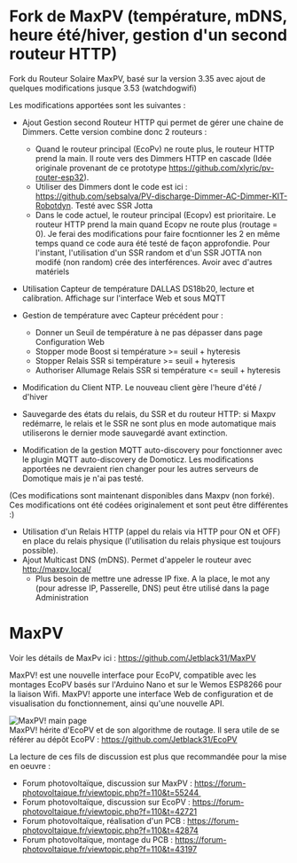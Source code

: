# Fork de MaxPV (température, mDNS, heure été/hiver, gestion d'un second routeur HTTP)
Fork du Routeur Solaire MaxPV, basé sur la version 3.35 avec ajout de quelques modifications jusque 3.53 (watchdogwifi)

Les modifications apportées sont les suivantes :

* Ajout Gestion second Routeur HTTP qui permet de gérer une chaine de Dimmers. Cette version combine donc 2 routeurs :
  * Quand le routeur principal (EcoPv) ne route plus, le routeur HTTP prend la main. Il route vers des Dimmers HTTP en cascade (Idée originale provenant de ce prototype https://github.com/xlyric/pv-router-esp32).
  * Utiliser des Dimmers dont le code est ici : https://github.com/sebsalva/PV-discharge-Dimmer-AC-Dimmer-KIT-Robotdyn. Testé avec SSR Jotta
  * Dans le code actuel, le routeur principal (Ecopv) est prioritaire. Le routeur HTTP prend la main quand Ecopv ne route plus (routage = 0). Je ferai des modifications pour faire focntionner les 2 en même temps quand ce code aura été testé de façon approfondie. Pour l'instant, l'utilisation d'un SSR random et d'un SSR JOTTA non modifé (non random) crée des interférences. Avoir avec d'autres matériels
 
* Utilisation Capteur de température DALLAS DS18b20, lecture et calibration. Affichage sur l'interface Web et sous MQTT 
* Gestion de température avec Capteur précédent pour :
  * Donner un Seuil de température à ne pas dépasser dans page Configuration Web
  * Stopper mode Boost si température >= seuil + hyteresis
  * Stopper Relais SSR si température >= seuil + hyteresis
  * Authoriser Allumage Relais SSR si température <= seuil + hyteresis

* Modification du Client NTP. Le nouveau client gère l'heure d'été / d'hiver

* Sauvegarde des états du relais, du SSR et du routeur HTTP: si Maxpv redémarre, le relais et le SSR ne sont plus en mode automatique mais utiliserons le dernier mode sauvegardé avant extinction.

* Modification de la gestion MQTT auto-discovery pour fonctionner avec le plugin MQTT auto-discovery de Domoticz. Les modifications apportées ne devraient rien changer pour les autres serveurs de Domotique mais je n'ai pas testé.
 
(Ces modifications sont maintenant disponibles dans Maxpv (non forké). Ces modifications ont été codées originalement et sont peut être différentes :)
* Utilisation d'un Relais HTTP (appel du relais via HTTP pour ON et OFF) en place du relais physique (l'utilisation du relais physique est toujours possible). 
* Ajout Multicast DNS (mDNS). Permet d'appeler le routeur avec http://maxpv.local/
  * Plus besoin de mettre une adresse IP fixe. A la place, le mot any (pour adresse IP, Passerelle, DNS) peut être utilisé dans la page Administration


# MaxPV
Voir les détails de MaxPv ici : https://github.com/Jetblack31/MaxPV

MaxPV! est une nouvelle interface pour EcoPV, compatible avec les montages EcoPV basés sur l'Arduino Nano et sur le Wemos ESP8266 pour la liaison Wifi. MaxPV! apporte une interface Web de configuration et de visualisation du fonctionnement, ainsi qu'une nouvelle API.

![MaxPV! main page](images/mainpage.png)  
MaxPV! hérite d'EcoPV et de son algorithme de routage. Il sera utile de se référer au dépôt EcoPV : https://github.com/Jetblack31/EcoPV

La lecture de ces fils de discussion est plus que recommandée pour la mise en oeuvre :  
* Forum photovoltaïque, discussion sur MaxPV : https://forum-photovoltaique.fr/viewtopic.php?f=110&t=55244 
* Forum photovoltaïque, discussion sur EcoPV : https://forum-photovoltaique.fr/viewtopic.php?f=110&t=42721  
* Forum photovoltaïque, réalisation d'un PCB : https://forum-photovoltaique.fr/viewtopic.php?f=110&t=42874  
* Forum photovoltaïque, montage du PCB : https://forum-photovoltaique.fr/viewtopic.php?f=110&t=43197  

